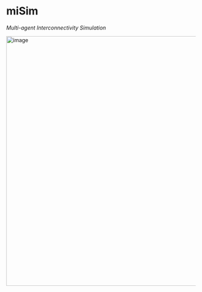 # miSim
*Multi-agent Interconnectivity Simulation*

<img width="992" height="665" alt="image" src="https://github.com/user-attachments/assets/133a283b-63fe-46a8-b1cf-81f6ab1cccfc" />
